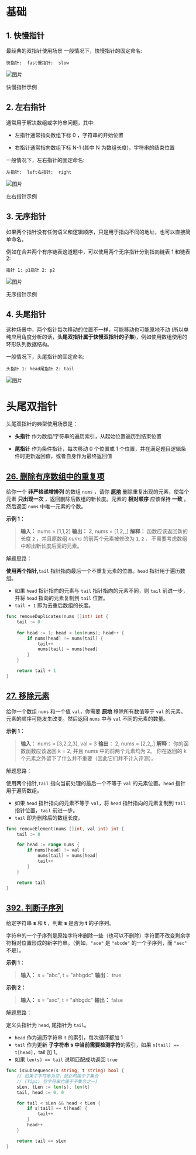 # 基础

## 1. 快慢指针

最经典的双指针使用场景
一般情况下，快慢指针的固定命名:

```
快指针:  fast慢指针:  slow
```

![图片](../picture/1598d50fc13a6845ad55abbce14c0f38_MD5.webp)

快慢指针示例

## 2. 左右指针

通常用于解决数组或字符串问题，其中:

- 左指针通常指向数组下标 0 ，字符串的开始位置
    
- 右指针通常指向数组下标 N-1 (其中 N 为数组长度)，字符串的结束位置
    

一般情况下，左右指针的固定命名:

```
左指针:  left右指针:  right
```

![图片](../picture/6b67a37a9d2d8c726f74cef45e3cfd0c_MD5.webp)

左右指针示例

## 3. 无序指针

如果两个指针没有任何语义和逻辑顺序，只是用于指向不同的地址，也可以直接简单命名。

例如在合并两个有序链表这道题中，可以使用两个无序指针分别指向链表 1 和链表 2:

```
指针 1: p1指针 2: p2
```

![图片](../picture/ca9fbd5051e68eec17955a7da578f9c9_MD5.webp)

无序指针示例

## 4. 头尾指针

这种场景中，两个指针每次移动的位置不一样，可能移动也可能原地不动 (所以单纯应用角度分析的话，**头尾双指针属于快慢双指针的子集**)，例如使用数组使用的环形队列数据结构。

一般情况下，头尾指针的固定命名:

```
头指针 1: head尾指针 2: tail
```

![图片](../picture/cd87cc94df9e01c7c6e2f845b61c189c_MD5.webp)

# 头尾双指针

头尾双指针的典型使用场景是：

- **头指针** 作为数组/字符串的遍历索引，从起始位置遍历到结束位置
    
- **尾指针** 作为条件指针，每次移动 0 个位置或 1 个位置，并在满足题目逻辑条件时更新返回值，或者自身作为最终返回值

## [26. 删除有序数组中的重复项](https://leetcode.cn/problems/remove-duplicates-from-sorted-array/)

给你一个 **非严格递增排列** 的数组 `nums` ，请你 **[原地](http://baike.baidu.com/item/%E5%8E%9F%E5%9C%B0%E7%AE%97%E6%B3%95)** 删除重复出现的元素，使每个元素 **只出现一次** ，返回删除后数组的新长度。元素的 **相对顺序** 应该保持 **一致** 。然后返回 `nums` 中唯一元素的个数。

**示例 1：**

> **输入：** nums = [1,1,2]
> **输出：** 2, nums = [1,2,_]
> **解释：** 函数应该返回新的长度 **`2`** ，并且原数组 _nums_ 的前两个元素被修改为 **`1`**, **`2`** `。` 不需要考虑数组中超出新长度后面的元素。

解题思路：

**使用两个指针,**`tail` 指针指向最后一个不重复元素的位置。`head` 指针用于遍历数组。
- 如果 `head` 指针指向的元素与 `tail` 指针指向的元素不同，则 `tail` 前进一步，并将 `head` 指向的元素复制到 `tail` 位置。
- `tail + 1` 即为去重后数组的长度。

```go
func removeDuplicates(nums []int) int {
    tail := 0
    
    for head := 1; head < len(nums); head++ {
        if nums[head] != nums[tail] {
            tail++
            nums[tail] = nums[head]
        }
    }

    return tail + 1
}
```

## [27. 移除元素](https://leetcode.cn/problems/remove-element/description/)

给你一个数组 `nums` 和一个值 `val`，你需要 **[原地](https://baike.baidu.com/item/%E5%8E%9F%E5%9C%B0%E7%AE%97%E6%B3%95)** 移除所有数值等于 `val` 的元素。元素的顺序可能发生改变。然后返回 `nums` 中与 `val` 不同的元素的数量。

**示例 1：**

> **输入：** nums = [3,2,2,3], val = 3
> **输出：** 2, nums = [2,2,_,_]
> **解释：** 你的函数函数应该返回 k = 2, 并且 nums 中的前两个元素均为 2。
> 你在返回的 k 个元素之外留下了什么并不重要（因此它们并不计入评测）。

解题思路：

使用两个指针,`tail` 指向当前处理的最后一个不等于 `val` 的元素位置。`head` 指针用于遍历数组。
- 如果 `head` 指针指向的元素不等于 `val`，将 `head` 指针指向的元素复制到 `tail` 指针位置，`tail` 前进一步。
- `tail` 即为删除后的数组长度。

```go
func removeElement(nums []int, val int) int {
    tail := 0

    for head := range nums {
        if nums[head] != val {
            nums[tail] = nums[head]
            tail++
        }
    }

    return tail
}
```

## [392. 判断子序列](https://leetcode.cn/problems/is-subsequence/description/)

给定字符串 **s** 和 **t** ，判断 **s** 是否为 **t** 的子序列。

字符串的一个子序列是原始字符串删除一些（也可以不删除）字符而不改变剩余字符相对位置形成的新字符串。（例如，`"ace"` 是 `"abcde"` 的一个子序列，而 `"aec"` 不是）。

**示例 1：**

> **输入：** s = "abc", t = "ahbgdc"
> **输出：** true

**示例 2：**

> **输入：** s = "axc", t = "ahbgdc"
> **输出：** false

解题思路：

定义头指针为 `head`, 尾指针为 `tail`。
- ``head`` 作为遍历字符串 `t` 的索引，每次循环都加 1
- `tail` 作为更新 **子字符串 s 中当前需要检测字符**的索引，如果 `s[tail] == t[head]`，tail 加 1。
- 如果 `len(s) == tail` 说明匹配成功返回 `true`

```go
func isSubsequence(s string, t string) bool {
	// 如果子字符串为空，就必然属于子集合
	// (Tips: 空字符串也属于子集合之一)
	sLen, tLen := len(s), len(t)
	tail, head := 0, 0

	for tail < sLen && head < tLen {
		if s[tail] == t[head] {
			tail++
		}
		head++
	}

	return tail == sLen
}
```